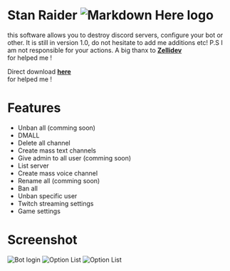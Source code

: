 # Stan Raider ![Markdown Here logo](https://cdn.discordapp.com/attachments/698652175882125405/726843684083204156/T-3Fo_stan-ConvertImage.png) 

this software allows you to destroy discord servers, configure your bot or other. It is still in version 1.0, do not hesitate to add me additions etc! P.S I am not responsible for your actions. A big thanx to [**Zellidev**](http://github.com/Zellidev)<br> for helped me ! 

Direct download [**here**](http://github.com/Stanley-GF/Discord-Raider/releases)<br> for helped me ! 

# Features 

- Unban all (comming soon)
- DMALL
- Delete all channel
- Create mass text channels
- Give admin to all user (comming soon)
- List server 
- Create mass voice channel
- Rename all (comming soon)
- Ban all
- Unban specific user
- Twitch streaming settings
- Game settings

# Screenshot
![Bot login](https://cdn.discordapp.com/attachments/698652175882125405/726844123650457630/unknown.png)
![Option List](https://cdn.discordapp.com/attachments/698652175882125405/726844291829334016/unknown.png)
![Option List](https://media.discordapp.net/attachments/698652175882125405/726844502454829116/unknown.png?width=222&height=677)

